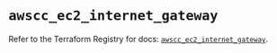 # `awscc_ec2_internet_gateway`

Refer to the Terraform Registry for docs: [`awscc_ec2_internet_gateway`](https://registry.terraform.io/providers/hashicorp/awscc/0.70.0/docs/resources/ec2_internet_gateway).

